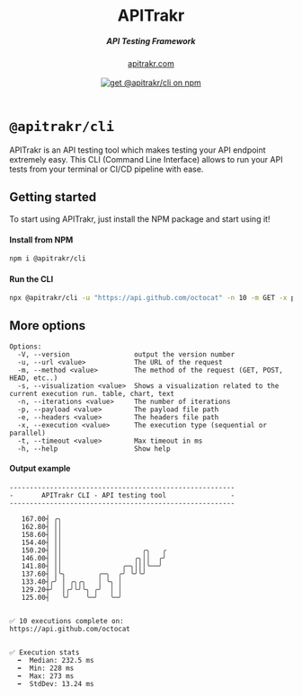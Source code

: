 

<div align="center">
    <h1 align="center">APITrakr</h1>
    <h5>API Testing Framework</h5>
</div> 

<div align="center">
  <a href="https://apitrakr.com?ref=github">apitrakr.com</a>
</div>
<br/>

<div align="center">
 <a href="https://www.npmjs.com/package/@apitrakr/cli" target="_blank">
      <img src="https://img.shields.io/npm/v/@apitrakr/cli?label=npm&style=flat" alt="get @apitrakr/cli on npm">
    </a>
</div>

<br/>


# `@apitrakr/cli`

APITrakr is an API testing tool which makes testing your API endpoint extremely easy.
This CLI (Command Line Interface) allows to run your API tests from your terminal or CI/CD pipeline with ease.

## Getting started

To start using APITrakr, just install the NPM package and start using it!

#### Install from NPM

```bash
npm i @apitrakr/cli
```

#### Run the CLI

```bash
npx @apitrakr/cli -u "https://api.github.com/octocat" -n 10 -m GET -x parallel -s chart -t 2500
```

## More options

```
Options:
  -V, --version                output the version number
  -u, --url <value>            The URL of the request
  -m, --method <value>         The method of the request (GET, POST, HEAD, etc..)
  -s, --visualization <value>  Shows a visualization related to the current execution run. table, chart, text
  -n, --iterations <value>     The number of iterations
  -p, --payload <value>        The payload file path
  -e, --headers <value>        The headers file path
  -x, --execution <value>      The execution type (sequential or parallel)
  -t, --timeout <value>        Max timeout in ms
  -h, --help                   Show help
```

#### Output example


```
--------------------------------------------------------
-       APITrakr CLI - API testing tool                -
--------------------------------------------------------

   167.00┤ ╭╮
   162.80┤ ││
   158.60┤ ││
   154.40┤ ││
   150.20┤ ││                    ╭╮   ╭
   146.00┤ ││                  ╭╮││  ╭╯
   141.80┤ ││               ╭─╮│││╰──╯
   137.60┤ │╰╮        ╭─╮  ╭╯ ╰╯╰╯
   133.40┤╭╯ │ ╭╮╭╮   │ ╰╮ │
   129.20┼╯  │╭╯╰╯╰╮ ╭╯  │ │
   125.00┤   ╰╯    ╰─╯   ╰─╯


✅ 10 executions complete on:
https://api.github.com/octocat


✅ Execution stats
  ➡️  Median: 232.5 ms
  ➡️  Min: 228 ms
  ➡️  Max: 273 ms
  ➡️  StdDev: 13.24 ms


```